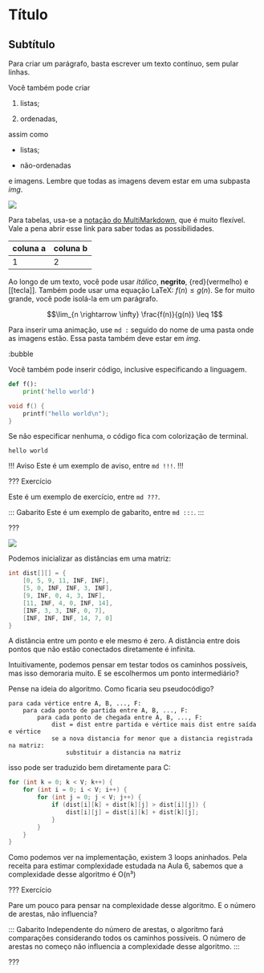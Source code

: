 Título
======

Subtítulo
---------

Para criar um parágrafo, basta escrever um texto contínuo, sem pular linhas.

Você também pode criar

1. listas;

2. ordenadas,

assim como

* listas;

* não-ordenadas

e imagens. Lembre que todas as imagens devem estar em uma subpasta *img*.

![](logo.png)

Para tabelas, usa-se a [notação do
MultiMarkdown](https://fletcher.github.io/MultiMarkdown-6/syntax/tables.html),
que é muito flexível. Vale a pena abrir esse link para saber todas as
possibilidades.

| coluna a | coluna b |
|----------|----------|
| 1        | 2        |

Ao longo de um texto, você pode usar *itálico*, **negrito**, {red}(vermelho) e
[[tecla]]. Também pode usar uma equação LaTeX: $f(n) \leq g(n)$. Se for muito
grande, você pode isolá-la em um parágrafo.

$$\lim_{n \rightarrow \infty} \frac{f(n)}{g(n)} \leq 1$$

Para inserir uma animação, use `md :` seguido do nome de uma pasta onde as
imagens estão. Essa pasta também deve estar em *img*.

:bubble

Você também pode inserir código, inclusive especificando a linguagem.

``` py
def f():
    print('hello world')
```

``` c
void f() {
    printf("hello world\n");
}
```

Se não especificar nenhuma, o código fica com colorização de terminal.

```
hello world
```


!!! Aviso
Este é um exemplo de aviso, entre `md !!!`.
!!!


??? Exercício

Este é um exemplo de exercício, entre `md ???`.

::: Gabarito
Este é um exemplo de gabarito, entre `md :::`.
:::

???


![](graph.png)

Podemos inicializar as distâncias em uma matriz:
``` c
int dist[][] = {
    [0, 5, 9, 11, INF, INF],
    [5, 0, INF, INF, 3, INF],
    [9, INF, 0, 4, 3, INF],
    [11, INF, 4, 0, INF, 14], 
    [INF, 3, 3, INF, 0, 7], 
    [INF, INF, INF, 14, 7, 0]
}
```

A distância entre um ponto e ele mesmo é zero. A distância entre dois pontos que não estão conectados diretamente é infinita.


Intuitivamente, podemos pensar em testar todos os caminhos possíveis, mas isso demoraria muito. E se escolhermos um ponto intermediário?


Pense na ideia do algoritmo. Como ficaria seu pseudocódigo?

``` pseudocodigo
para cada vértice entre A, B, ..., F:
    para cada ponto de partida entre A, B, ..., F:
        para cada ponto de chegada entre A, B, ..., F:
            dist = dist entre partida e vértice mais dist entre saída e vértice
            se a nova distancia for menor que a distancia registrada na matriz:
                substituir a distancia na matriz
```

isso pode ser traduzido bem diretamente para C:
``` c
for (int k = 0; k < V; k++) {
    for (int i = 0; i < V; i++) {
        for (int j = 0; j < V; j++) {
            if (dist[i][k] + dist[k][j] > dist[i][j]) {
                dist[i][j] = dist[i][k] + dist[k][j];
            }
        }
    }
}
```

Como podemos ver na implementação, existem 3 loops aninhados. Pela receita para estimar complexidade estudada na Aula 6, sabemos que a complexidade desse algoritmo é O(n³)

??? Exercício

Pare um pouco para pensar na complexidade desse algoritmo. E o número de arestas, não influencia?

::: Gabarito
Independente do número de arestas, o algoritmo fará comparações considerando todos os caminhos possíveis. O número de arestas no começo não influencia a complexidade desse algoritmo.
:::

???
